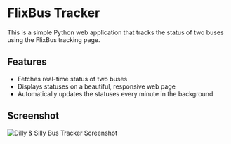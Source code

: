 # FlixBus Tracker

This is a simple Python web application that tracks the status of two buses using the FlixBus tracking page.

## Features

- Fetches real-time status of two buses
- Displays statuses on a beautiful, responsive web page
- Automatically updates the statuses every minute in the background

## Screenshot
![Dilly & Silly Bus Tracker Screenshot](https://github.com/yourusername/yourrepository/blob/main/screenshot.png)
